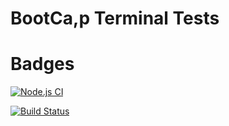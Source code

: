 # BootCa,p Terminal Tests

# Badges

[![Node.js CI](https://github.com/mxaba/bootcamp-terminal-tests/actions/workflows/node.js.yml/badge.svg)](https://github.com/mxaba/bootcamp-terminal-tests/actions/workflows/node.js.yml)


[![Build Status](https://travis-ci.com/mxaba/bootcamp-terminal-tests.svg?branch=master)](https://travis-ci.com/mxaba/bootcamp-terminal-tests)
